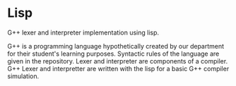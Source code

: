 # Lisp
G++ lexer and interpreter implementation using lisp.

G++ is a programming language hypothetically created by our department for their student's learning purposes. Syntactic rules of the language are given in the repository.
Lexer and interpreter are components of a compiler. G++ Lexer and interpretter are written with the lisp for a basic G++ compiler simulation.
